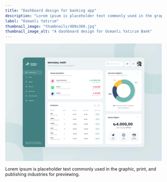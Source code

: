 ```yaml
---
title: "Dashboard design for banking app"
description: "Lorem ipsum is placeholder text commonly used in the graphic, print, and publishing industries for previewing."
label: "Osmanlı Yatırım"
thumbnail_image: "thumbnails/480x360.jpg"
thumbnail_image_alt: "A dashboard design for Osmanlı Yatırım Bank"
---
```


[![A dashboard UI design for Osmanlı Yatırım](images/thumbnails/3200x2400.jpg)](images/thumbnails/3200x2400.jpg)


Lorem ipsum is placeholder text commonly used in the graphic, print, and publishing industries for previewing.